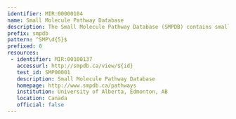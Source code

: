 ```yaml
---
identifier: MIR:00000104
name: Small Molecule Pathway Database
description: The Small Molecule Pathway Database (SMPDB) contains small molecule pathways found in humans, which are presented visually. All SMPDB pathways include information on the relevant organs, subcellular compartments, protein cofactors, protein locations, metabolite locations, chemical structures and protein quaternary structures. Accompanying data includes detailed descriptions and references, providing an overview of the pathway, condition or processes depicted in each diagram.
prefix: smpdb
pattern: ^SMP\d{5}$
prefixed: 0
resources:
 - identifier: MIR:00100137
   accessurl: http://smpdb.ca/view/${id}
   test_id: SMP00001
   description: Small Molecule Pathway Database
   homepage: http://www.smpdb.ca/pathways
   institution: University of Alberta, Edmonton, AB
   location: Canada
   official: false
---
```

